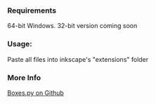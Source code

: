 ### Requirements
64-bit Windows. 32-bit version coming soon

### Usage:
Paste all files into inkscape's "extensions" folder

### More Info
[Boxes.py on Github](https://github.com/florianfesti/boxes)
